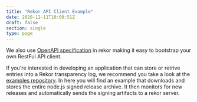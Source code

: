 ```yaml
---
title: "Rekor API Client Example"
date: 2020-12-11T10:09:51Z
draft: false
section: single
type: page
---
```


We also use [OpenAPI specification](https://swagger.io/docs/specification/about/) in rekor making it easy to bootstrap your own RestFul API client.

If you're interested in developing an application that can store or retrive entries into a Rekor transparency log, we recommend you take a look at the [examples repository](https://github.com/projectrekor/examples). In here you will find an example that downloads and stores the entire node.js signed release archive. It then monitors for new releases and automatically sends the signing artifacts to a rekor server.
